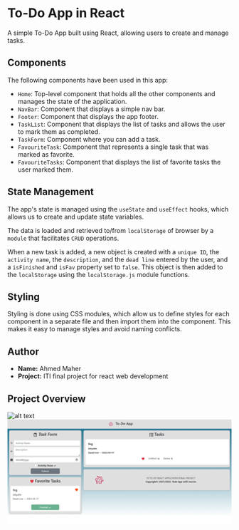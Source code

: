 # To-Do App in React

A simple To-Do App built using React, allowing users to create and manage tasks.

## Components

The following components have been used in this app:

- `Home`: Top-level component that holds all the other components and manages the state of the application.
- `NavBar`: Component that displays a simple nav bar.
- `Footer`: Component that displays the app footer.
- `TaskList`: Component that displays the list of tasks and allows the user to mark them as completed.
- `TaskForm`: Component where you can add a task.
- `FavouriteTask`: Component that represents a single task that was marked as favorite.
- `FavouriteTasks`: Component that displays the list of favorite tasks the user marked them.

## State Management

The app's state is managed using the `useState` and `useEffect` hooks, which allows us to create and update state variables.

The data is loaded and retrieved to/from `localStorage` of browser by a `module` that facilitates `CRUD` operations.

When a new task is added, a new object is created with a `unique ID`, the `activity name`, the `description`, and the `dead line` entered by the user, and a `isFinished` and `isFav` property set to `false`. This object is then added to the `localStorage` using the `localStorage.js` module functions.

## Styling

Styling is done using CSS modules, which allow us to define styles for each component in a separate file and then import them into the component. This makes it easy to manage styles and avoid naming conflicts.

## Author

- **Name:** Ahmed Maher
- **Project:** ITI final project for react web development

## Project Overview
![alt text](Project_overview)
![My Image](./public/Screenshot%202023-05-12%20040731.png)
